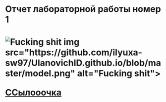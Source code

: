 <H1>Отчет лабораторной работы номер 1<H1>
  <img src="https://github.com/ilyuxa-sw97/UlanovichID.github.io/blob/master/model12346.png" alt="Fucking shit">
  img src="https://github.com/ilyuxa-sw97/UlanovichID.github.io/blob/master/model.png" alt="Fucking shit">
  <p><a href="https://github.com/ilyuxa-sw97/UlanovichID.github.io/blob/master/model.png">ССылооочка</a></p>
